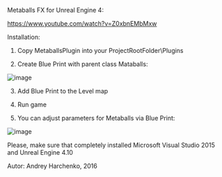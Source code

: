 Metaballs FX for Unreal Engine 4:

https://www.youtube.com/watch?v=Z0xbnEMbMxw

Installation:

1) Copy MetaballsPlugin into your ProjectRootFolder\Plugins

2) Create Blue Print with parent class Mataballs:

![image](https://cloud.githubusercontent.com/assets/9151008/13838301/e6cfb902-ec23-11e5-9de8-7aa44092e00d.png)


3) Add Blue Print to the Level map

4) Run game

5) You can adjust parameters for Metaballs via Blue Print:

![image](https://cloud.githubusercontent.com/assets/9151008/13838346/46b6a70e-ec24-11e5-9898-07a615118e16.png)



Please, make sure that completely installed Microsoft Visual Studio 2015 and Unreal Engine 4.10


Autor:
Andrey Harchenko, 2016
